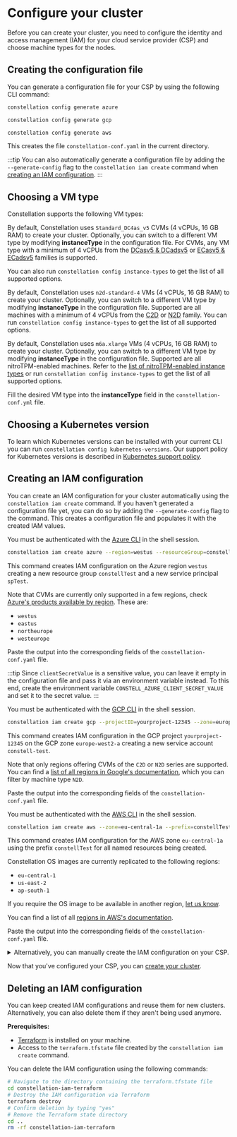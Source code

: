 # Configure your cluster

Before you can create your cluster, you need to configure the identity and access management (IAM) for your cloud service provider (CSP) and choose machine types for the nodes.

## Creating the configuration file

You can generate a configuration file for your CSP by using the following CLI command:

<tabs groupId="csp">
<tabItem value="azure" label="Azure">

```bash
constellation config generate azure
```

</tabItem>
<tabItem value="gcp" label="GCP">

```bash
constellation config generate gcp
```

</tabItem>
<tabItem value="aws" label="AWS">

```bash
constellation config generate aws
```

</tabItem>
</tabs>

This creates the file `constellation-conf.yaml` in the current directory.

:::tip
You can also automatically generate a configuration file by adding the `--generate-config` flag to the `constellation iam create` command when [creating an IAM configuration](#creating-an-iam-configuration).
:::

## Choosing a VM type

Constellation supports the following VM types:
<tabs groupId="csp">
<tabItem value="azure" label="Azure">

By default, Constellation uses `Standard_DC4as_v5` CVMs (4 vCPUs, 16 GB RAM) to create your cluster. Optionally, you can switch to a different VM type by modifying **instanceType** in the configuration file. For CVMs, any VM type with a minimum of 4 vCPUs from the [DCasv5 & DCadsv5](https://docs.microsoft.com/en-us/azure/virtual-machines/dcasv5-dcadsv5-series) or [ECasv5 & ECadsv5](https://docs.microsoft.com/en-us/azure/virtual-machines/ecasv5-ecadsv5-series) families is supported.

You can also run `constellation config instance-types` to get the list of all supported options.

</tabItem>
<tabItem value="gcp" label="GCP">

By default, Constellation uses `n2d-standard-4` VMs (4 vCPUs, 16 GB RAM) to create your cluster. Optionally, you can switch to a different VM type by modifying **instanceType** in the configuration file. Supported are all machines with a minimum of 4 vCPUs from the [C2D](https://cloud.google.com/compute/docs/compute-optimized-machines#c2d_machine_types) or [N2D](https://cloud.google.com/compute/docs/general-purpose-machines#n2d_machines) family. You can run  `constellation config instance-types` to get the list of all supported options.

</tabItem>
<tabItem value="aws" label="AWS">

By default, Constellation uses `m6a.xlarge` VMs (4 vCPUs, 16 GB RAM) to create your cluster. Optionally, you can switch to a different VM type by modifying **instanceType** in the configuration file. Supported are all nitroTPM-enabled machines. Refer to the [list of nitroTPM-enabled instance types](https://docs.aws.amazon.com/AWSEC2/latest/UserGuide/enable-nitrotpm-prerequisites.html) or run `constellation config instance-types` to get the list of all supported options.

</tabItem>
</tabs>

Fill the desired VM type into the **instanceType** field in the `constellation-conf.yml` file.

## Choosing a Kubernetes version

To learn which Kubernetes versions can be installed with your current CLI you can run `constellation config kubernetes-versions`.
Our support policy for Kubernetes versions is described in [Kubernetes support policy](../architecture/versions.md#kubernetes-support-policy).

## Creating an IAM configuration

You can create an IAM configuration for your cluster automatically using the `constellation iam create` command.
If you haven't generated a configuration file yet, you can do so by adding the `--generate-config` flag to the command. This creates a configuration file and populates it with the created IAM values.

<tabs groupId="csp">
<tabItem value="azure" label="Azure">

You must be authenticated with the [Azure CLI](https://learn.microsoft.com/en-us/cli/azure/install-azure-cli) in the shell session.

```bash
constellation iam create azure --region=westus --resourceGroup=constellTest --servicePrincipal=spTest
```

This command creates IAM configuration on the Azure region `westus` creating a new resource group `constellTest` and a new service principal `spTest`.

Note that CVMs are currently only supported in a few regions, check [Azure's products available by region](https://azure.microsoft.com/en-us/global-infrastructure/services/?products=virtual-machines&regions=all). These are:
* `westus`
* `eastus`
* `northeurope`
* `westeurope`

Paste the output into the corresponding fields of the `constellation-conf.yaml` file.

:::tip
Since `clientSecretValue` is a sensitive value, you can leave it empty in the configuration file and pass it via an environment variable instead. To this end, create the environment variable `CONSTELL_AZURE_CLIENT_SECRET_VALUE` and set it to the secret value.
:::

</tabItem>
<tabItem value="gcp" label="GCP">

You must be authenticated with the [GCP CLI](https://cloud.google.com/sdk/gcloud) in the shell session.

```bash
constellation iam create gcp --projectID=yourproject-12345 --zone=europe-west2-a --serviceAccountID=constell-test
```

This command creates IAM configuration in the GCP project `yourproject-12345` on the GCP zone `europe-west2-a` creating a new service account `constell-test`.

Note that only regions offering CVMs of the `C2D` or `N2D` series are supported. You can find a [list of all regions in Google's documentation](https://cloud.google.com/compute/docs/regions-zones#available), which you can filter by machine type `N2D`.

Paste the output into the corresponding fields of the `constellation-conf.yaml` file.

</tabItem>
<tabItem value="aws" label="AWS">

You must be authenticated with the [AWS CLI](https://aws.amazon.com/en/cli/) in the shell session.

```bash
constellation iam create aws --zone=eu-central-1a --prefix=constellTest
```

This command creates IAM configuration for the AWS zone `eu-central-1a` using the prefix `constellTest` for all named resources being created.

Constellation OS images are currently replicated to the following regions:
* `eu-central-1`
* `us-east-2`
* `ap-south-1`

If you require the OS image to be available in another region, [let us know](https://github.com/edgelesssys/constellation/issues/new?assignees=&labels=&template=feature_request.md&title=Support+new+AWS+image+region:+xx-xxxx-x).

You can find a list of all [regions in AWS's documentation](https://docs.aws.amazon.com/AWSEC2/latest/UserGuide/using-regions-availability-zones.html#concepts-available-regions).

Paste the output into the corresponding fields of the `constellation-conf.yaml` file.

</tabItem>
</tabs>

<details>
<summary>Alternatively, you can manually create the IAM configuration on your CSP.</summary>

The following describes the configuration fields and how you obtain the required information or create the required resources.

<tabs groupId="csp">
<tabItem value="azure" label="Azure">

* **subscription**: The UUID of your Azure subscription, e.g., `8b8bd01f-efd9-4113-9bd1-c82137c32da7`.

  You can view your subscription UUID via `az account show` and read the `id` field. For more information refer to [Azure's documentation](https://docs.microsoft.com/en-us/azure/azure-portal/get-subscription-tenant-id#find-your-azure-subscription).

* **tenant**: The UUID of your Azure tenant, e.g., `3400e5a2-8fe2-492a-886c-38cb66170f25`.

  You can view your tenant UUID via `az account show` and read the `tenant` field. For more information refer to [Azure's documentation](https://docs.microsoft.com/en-us/azure/azure-portal/get-subscription-tenant-id#find-your-azure-ad-tenant).

* **location**: The Azure datacenter location you want to deploy your cluster in, e.g., `westus`. CVMs are currently only supported in a few regions, check [Azure's products available by region](https://azure.microsoft.com/en-us/global-infrastructure/services/?products=virtual-machines&regions=all). These are:

  * `westus`
  * `eastus`
  * `northeurope`
  * `westeurope`

* **resourceGroup**: [Create a new resource group in Azure](https://portal.azure.com/#create/Microsoft.ResourceGroup) for your Constellation cluster. Set this configuration     field to the name of the created resource group.

* **userAssignedIdentity**: [Create a new managed identity in Azure](https://portal.azure.com/#create/Microsoft.ManagedIdentity). You should create the identity in a different resource group as all resources within the cluster resource group will be deleted on cluster termination.

  Add two role assignments to the identity: `Virtual Machine Contributor` and `Application Insights Component Contributor`. The `scope` of both should refer to the previously created cluster resource group.

  Set the configuration value to the full ID of the created identity, e.g., `/subscriptions/8b8bd01f-efd9-4113-9bd1-c82137c32da7/resourcegroups/constellation-identity/providers/Microsoft.ManagedIdentity/userAssignedIdentities/constellation-identity`. You can get it by opening the `JSON View` from the `Overview` section of the identity.

  The user-assigned identity is used by instances of the cluster to access other cloud resources.
  For more information about managed identities refer to [Azure's documentation](https://docs.microsoft.com/en-us/azure/active-directory/managed-identities-azure-resources/how-manage-user-assigned-managed-identities).

* **appClientID**: [Create a new app registration in Azure](https://portal.azure.com/#view/Microsoft_AAD_RegisteredApps/CreateApplicationBlade/quickStartType~/null/isMSAApp~/false).

  Set `Supported account types` to `Accounts in this organizational directory only` and leave the `Redirect URI` empty.

  Set the configuration value to the `Application (client) ID`, e.g., `86ec31dd-532b-4a8c-a055-dd23f25fb12f`.

  In the cluster resource group, go to `Access Control (IAM)` and set the created app registration as `Owner`.

* **clientSecretValue**: In the previously created app registration, go to `Certificates & secrets` and create a new `Client secret`.

  Set the configuration value to the secret value.

  :::tip
  Since this is a sensitive value, alternatively you can leave `clientSecretValue` empty in the configuration file and pass it via an environment variable instead. To this end, create the environment variable `CONSTELL_AZURE_CLIENT_SECRET_VALUE` and set it to the secret value.
  :::

</tabItem>

<tabItem value="gcp" label="GCP">

* **project**: The ID of your GCP project, e.g., `constellation-129857`.

  You can find it on the [welcome screen of your GCP project](https://console.cloud.google.com/welcome). For more information refer to [Google's documentation](https://support.google.com/googleapi/answer/7014113).

* **region**: The GCP region you want to deploy your cluster in, e.g., `us-west1`.

  You can find a [list of all regions in Google's documentation](https://cloud.google.com/compute/docs/regions-zones#available).

* **zone**: The GCP zone you want to deploy your cluster in, e.g., `us-west1-a`.

  You can find a [list of all zones in Google's documentation](https://cloud.google.com/compute/docs/regions-zones#available).

* **serviceAccountKeyPath**: To configure this, you need to create a GCP [service account](https://cloud.google.com/iam/docs/service-accounts) with the following permissions:

  - `Compute Instance Admin (v1) (roles/compute.instanceAdmin.v1)`
  - `Compute Network Admin (roles/compute.networkAdmin)`
  - `Compute Security Admin (roles/compute.securityAdmin)`
  - `Compute Storage Admin (roles/compute.storageAdmin)`
  - `Service Account User (roles/iam.serviceAccountUser)`

  Afterward, create and download a new JSON key for this service account. Place the downloaded file in your Constellation workspace, and set the config parameter to the filename, e.g., `constellation-129857-15343dba46cb.json`.

</tabItem>

<tabItem value="aws" label="AWS">

* **region**: The name of your chosen AWS data center region, e.g., `us-east-2`.

  Constellation OS images are currently replicated to the following regions:
  * `eu-central-1`
  * `us-east-2`
  * `ap-south-1`

  If you require the OS image to be available in another region, [let us know](https://github.com/edgelesssys/constellation/issues/new?assignees=&labels=&template=feature_request.md&title=Support+new+AWS+image+region:+xx-xxxx-x).

  You can find a list of all [regions in AWS's documentation](https://docs.aws.amazon.com/AWSEC2/latest/UserGuide/using-regions-availability-zones.html#concepts-available-regions).

* **zone**: The name of your chosen AWS data center availability zone, e.g., `us-east-2a`.

  Learn more about [availability zones in AWS's documentation](https://docs.aws.amazon.com/AWSEC2/latest/UserGuide/using-regions-availability-zones.html#concepts-availability-zones).

* **iamProfileControlPlane**: The name of an IAM instance profile attached to all control-plane nodes.

  Use the [provided Terraform script](https://github.com/edgelesssys/constellation/tree/release/v2.2/hack/terraform/aws/iam) to generate the necessary profile. The profile name will be provided as Terraform output value: `control_plane_instance_profile`.

  Alternatively, you can create the AWS profile with a tool of your choice. Use the JSON policy in [main.tf](https://github.com/edgelesssys/constellation/tree/release/v2.2/hack/terraform/aws/iam/main.tf) in the resource `aws_iam_policy.control_plane_policy`.

* **iamProfileWorkerNodes**: The name of an IAM instance profile attached to all worker nodes.

  Use the [provided Terraform script](https://github.com/edgelesssys/constellation/tree/release/v2.2/hack/terraform/aws/iam) to generate the necessary profile. The profile name will be provided as Terraform output value: `worker_nodes_instance_profile`.

  Alternatively, you can create the AWS profile with a tool of your choice. Use the JSON policy in [main.tf](https://github.com/edgelesssys/constellation/tree/release/v2.2/hack/terraform/aws/iam/main.tf) in the resource `aws_iam_policy.worker_node_policy`.

</tabItem>

</tabs>
</details>

Now that you've configured your CSP, you can [create your cluster](./create.md).

## Deleting an IAM configuration

You can keep created IAM configurations and reuse them for new clusters. Alternatively, you can also delete them if they aren't being used anymore.

**Prerequisites:**
* [Terraform](https://developer.hashicorp.com/terraform/downloads) is installed on your machine.
* Access to the `terraform.tfstate` file created by the `constellation iam create` command.

You can delete the IAM configuration using the following commands:
```bash
# Navigate to the directory containing the terraform.tfstate file
cd constellation-iam-terraform
# Destroy the IAM configuration via Terraform
terraform destroy
# Confirm deletion by typing "yes"
# Remove the Terraform state directory
cd ..
rm -rf constellation-iam-terraform
```
